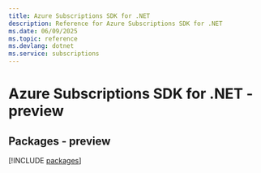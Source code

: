 ```yaml
---
title: Azure Subscriptions SDK for .NET
description: Reference for Azure Subscriptions SDK for .NET
ms.date: 06/09/2025
ms.topic: reference
ms.devlang: dotnet
ms.service: subscriptions
---
```

# Azure Subscriptions SDK for .NET - preview
## Packages - preview
[!INCLUDE [packages](subscriptions-index.md)]